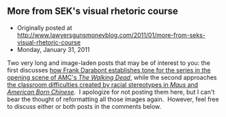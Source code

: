 ## More from SEK's visual rhetoric course

 * Originally posted at http://www.lawyersgunsmoneyblog.com/2011/01/more-from-seks-visual-rhetoric-course
 * Monday, January 31, 2011

Two very long and image-laden posts that may be of interest to you: the first discusses [how Frank Darabont establishes tone for the series in the opening scene of AMC's _The Walking Dead_](http://acephalous.typepad.com/acephalous/2011/01/amc-the-walking-dead-series-lecture-notes.html), while the second approaches [the classroom difficulties created by racial stereotypes in _Maus_ and _American Born Chinese_](http://acephalous.typepad.com/acephalous/2011/01/american-born-chinese-lecture-notes.html).  I apologize for not posting them here, but I can't bear the thought of reformatting all those images again.  However, feel free to discuss either or both posts in the comments below.